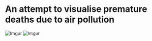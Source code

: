 # An attempt to visualise premature deaths due to air pollution
![Imgur](https://i.imgur.com/AieaZWO.png)
![Imgur](https://i.imgur.com/9ftZL1I.png)
